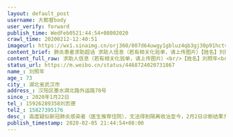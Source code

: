 ```yaml
---
layout: default_post
username: 大都督body
user_verify: forward
publish_time: WedFeb0521:44:54+08002020
crawl_time: 20200212-12:40:51
imageurl: https://wx1.sinaimg.cn/orj360/007d64uwgy1gbluz4qb3gj30p91hctvm.jpg,https://wx2.sinaimg.cn/orj360/007d64uwgy1gbluz5b87fj30ci0m8wf4.jpg,https://wx2.sinaimg.cn/orj360/007d64uwgy1gbluz5kijfj30aj0m8aan.jpg,https://wx2.sinaimg.cn/orj360/007d64uwgy1gbluz45goyj30aj0m83z7.jpg,https://wx1.sinaimg.cn/orj360/007d64uwgy1gbluz5wmmqj30aj0m8wf2.jpg
content_brief: 肺炎患者求助超话 求助人信息（若有相关化验单，请上传图片）【姓名】刘照年【年龄】73【所在城市】湖北省武汉市【所在小区、社区】汉阳区墨水湖北路外运路78号【患病时间】2020年1月22日【联系方式】15926289358刘忠德【其他紧急联系人】15827395176【病情描述】 高度疑似新冠肺炎感染者 ...全文
content_full_raw: 求助人信息（若有相关化验单，请上传图片）<br/>【姓名】刘照年<br/>【年龄】73<br/>【所在城市】湖北省武汉市<br/>【所在小区、社区】汉阳区墨水湖北路外运路78号<br/>【患病时间】2020年1月22日<br/>【联系方式】15926289358刘忠德<br/>【其他紧急联系人】15827395176<br/>【病情描述】高度疑似新冠肺炎感染者（医生推荐住院），无法得到隔离收治至今，2月2日诊断结果为高度疑似新型冠状肺炎感染，被要求回家自行隔离，老人担心家中有小孩，独自在医院坐了一夜，直到第二天下午，体力不支，被家人带回家自行隔离，回家后情况恶化，呼吸急促困难，无法站立行走，精神恍惚，无法进食，如若再不收治住院，则只有死路一条，家中尚有小孩，邻居也多，如果不收进医院隔离，极有可能扩散病毒，望帮忙尽快解决，跪谢！！！急急急！！！
status_url: https://m.weibo.cn/status/4468724020731867
name_: 刘照年
age_: 73
city_: 湖北省武汉市
address_: 汉阳区墨水湖北路外运路78号
since_: 2020年1月22日
tel_: 15926289358刘忠德
tel2_: 15827395176
desc_: 高度疑似新冠肺炎感染者（医生推荐住院），无法得到隔离收治至今，2月2日诊断结果为高度疑似新型冠状肺炎感染，被要求回家自行隔离，老人担心家中有小孩，独自在医院坐了一夜，直到第二天下午，体力不支，被家人带回家自行隔离，回家后情况恶化，呼吸急促困难，无法站立行走，精神恍惚，无法进食，如若再不收治住院，则只有死路一条，家中尚有小孩，邻居也多，如果不收进医院隔离，极有可能扩散病毒，望帮忙尽快解决，跪谢！！！急急急！！！
publish_timestamp: 2020-02-05 21:44:54+08:00
---
```


